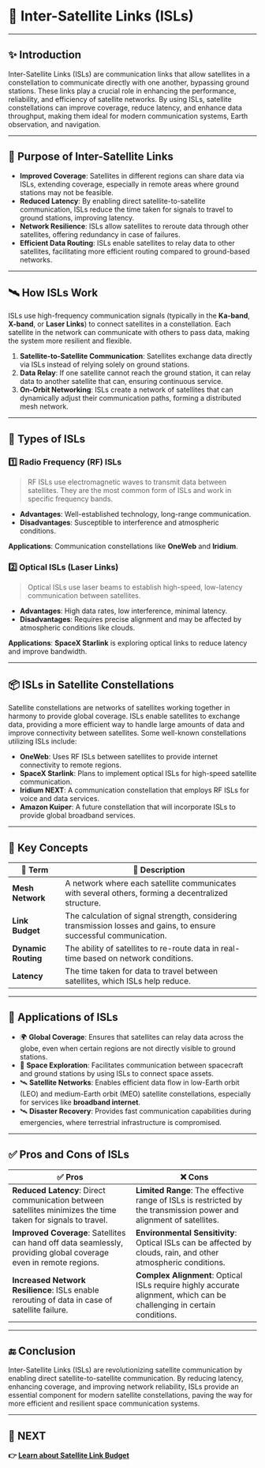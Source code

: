 # 🔗 Inter-Satellite Links (ISLs)

---

## ✨ Introduction

Inter-Satellite Links (ISLs) are communication links that allow satellites in a constellation to communicate directly with one another, bypassing ground stations. These links play a crucial role in enhancing the performance, reliability, and efficiency of satellite networks. By using ISLs, satellite constellations can improve coverage, reduce latency, and enhance data throughput, making them ideal for modern communication systems, Earth observation, and navigation.

---

## 🚀 Purpose of Inter-Satellite Links

- **Improved Coverage**: Satellites in different regions can share data via ISLs, extending coverage, especially in remote areas where ground stations may not be feasible.
- **Reduced Latency**: By enabling direct satellite-to-satellite communication, ISLs reduce the time taken for signals to travel to ground stations, improving latency.
- **Network Resilience**: ISLs allow satellites to reroute data through other satellites, offering redundancy in case of failures.
- **Efficient Data Routing**: ISLs enable satellites to relay data to other satellites, facilitating more efficient routing compared to ground-based networks.

---

## 🛰️ How ISLs Work

ISLs use high-frequency communication signals (typically in the **Ka-band**, **X-band**, or **Laser Links**) to connect satellites in a constellation. Each satellite in the network can communicate with others to pass data, making the system more resilient and flexible.

1. **Satellite-to-Satellite Communication**: Satellites exchange data directly via ISLs instead of relying solely on ground stations.
2. **Data Relay**: If one satellite cannot reach the ground station, it can relay data to another satellite that can, ensuring continuous service.
3. **On-Orbit Networking**: ISLs create a network of satellites that can dynamically adjust their communication paths, forming a distributed mesh network.

---

## 🔧 Types of ISLs

### 1️⃣ **Radio Frequency (RF) ISLs**

> RF ISLs use electromagnetic waves to transmit data between satellites. They are the most common form of ISLs and work in specific frequency bands.

- **Advantages**: Well-established technology, long-range communication.
- **Disadvantages**: Susceptible to interference and atmospheric conditions.

**Applications**: Communication constellations like **OneWeb** and **Iridium**.

### 2️⃣ **Optical ISLs (Laser Links)**

> Optical ISLs use laser beams to establish high-speed, low-latency communication between satellites.

- **Advantages**: High data rates, low interference, minimal latency.
- **Disadvantages**: Requires precise alignment and may be affected by atmospheric conditions like clouds.

**Applications**: **SpaceX Starlink** is exploring optical links to reduce latency and improve bandwidth.

---

## 📦 ISLs in Satellite Constellations

Satellite constellations are networks of satellites working together in harmony to provide global coverage. ISLs enable satellites to exchange data, providing a more efficient way to handle large amounts of data and improve connectivity between satellites. Some well-known constellations utilizing ISLs include:

- **OneWeb**: Uses RF ISLs between satellites to provide internet connectivity to remote regions.
- **SpaceX Starlink**: Plans to implement optical ISLs for high-speed satellite communication.
- **Iridium NEXT**: A communication constellation that employs RF ISLs for voice and data services.
- **Amazon Kuiper**: A future constellation that will incorporate ISLs to provide global broadband services.

---

## 🧠 Key Concepts

| 🔑 Term                | 📖 Description                                                                |
|------------------------|-------------------------------------------------------------------------------|
| **Mesh Network**        | A network where each satellite communicates with several others, forming a decentralized structure. |
| **Link Budget**         | The calculation of signal strength, considering transmission losses and gains, to ensure successful communication. |
| **Dynamic Routing**     | The ability of satellites to re-route data in real-time based on network conditions. |
| **Latency**             | The time taken for data to travel between satellites, which ISLs help reduce. |

---

## 📌 Applications of ISLs

- 🌍 **Global Coverage**: Ensures that satellites can relay data across the globe, even when certain regions are not directly visible to ground stations.
- 🚀 **Space Exploration**: Facilitates communication between spacecraft and ground stations by using ISLs to connect space assets.
- 🛰️ **Satellite Networks**: Enables efficient data flow in low-Earth orbit (LEO) and medium-Earth orbit (MEO) satellite constellations, especially for services like **broadband internet**.
- 🛰️ **Disaster Recovery**: Provides fast communication capabilities during emergencies, where terrestrial infrastructure is compromised.

---

## ✅ Pros and Cons of ISLs

| ✅ Pros                                     | ❌ Cons                                           |
|--------------------------------------------|--------------------------------------------------|
| **Reduced Latency**: Direct communication between satellites minimizes the time taken for signals to travel. | **Limited Range**: The effective range of ISLs is restricted by the transmission power and alignment of satellites. |
| **Improved Coverage**: Satellites can hand off data seamlessly, providing global coverage even in remote regions. | **Environmental Sensitivity**: Optical ISLs can be affected by clouds, rain, and other atmospheric conditions. |
| **Increased Network Resilience**: ISLs enable rerouting of data in case of satellite failure. | **Complex Alignment**: Optical ISLs require highly accurate alignment, which can be challenging in certain conditions. |

---

## 🔚 Conclusion

Inter-Satellite Links (ISLs) are revolutionizing satellite communication by enabling direct satellite-to-satellite communication. By reducing latency, enhancing coverage, and improving network reliability, ISLs provide an essential component for modern satellite constellations, paving the way for more efficient and resilient space communication systems.

---

## 🔹 NEXT  
**👉 [Learn about Satellite Link Budget](../Satellite_Link_Budget)**
